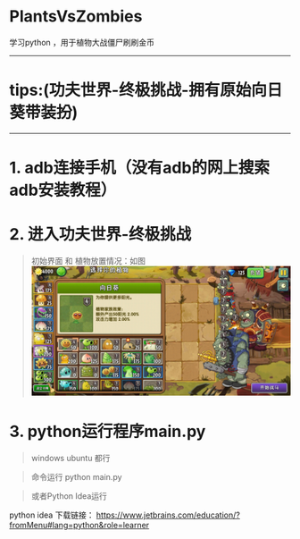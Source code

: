 # PlantsVsZombies
学习python ，用于植物大战僵尸刷刷金币
***
# tips:(功夫世界-终极挑战-拥有原始向日葵带装扮)

***


# 1. adb连接手机（没有adb的网上搜索adb安装教程）

# 2. 进入功夫世界-终极挑战
  >初始界面 和 植物放置情况：如图
  ![我是图片](https://github.com/aJanefish/PlantsVsZombies/blob/master/start.jpg)


# 3. python运行程序main.py
  > windows ubuntu 都行

  > 命令运行 python main.py

  > 或者Python Idea运行

  python idea 下载链接： https://www.jetbrains.com/education/?fromMenu#lang=python&role=learner

